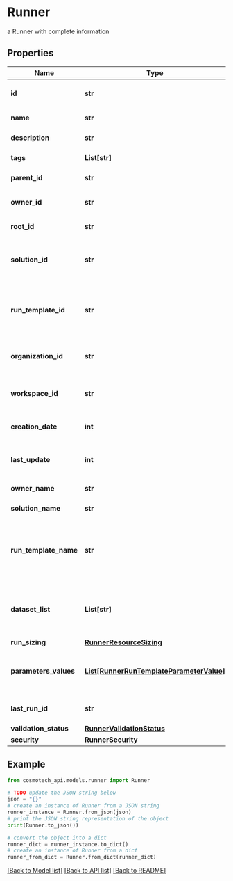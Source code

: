 # Runner

a Runner with complete information

## Properties

Name | Type | Description | Notes
------------ | ------------- | ------------- | -------------
**id** | **str** | the Runner unique identifier | [readonly] 
**name** | **str** | the Runner name | 
**description** | **str** | the Runner description | [optional] 
**tags** | **List[str]** | the list of tags | [optional] 
**parent_id** | **str** | the Runner parent id | [optional] 
**owner_id** | **str** | the user id which own this Runner | [readonly] 
**root_id** | **str** | the runner root id | [optional] [readonly] 
**solution_id** | **str** | the Solution Id associated with this Runner | [readonly] 
**run_template_id** | **str** | the Solution Run Template Id associated with this Runner | 
**organization_id** | **str** | the associated Organization Id | [readonly] 
**workspace_id** | **str** | the associated Workspace Id | [readonly] 
**creation_date** | **int** | the Runner creation date | [readonly] 
**last_update** | **int** | the last time a Runner was updated | [readonly] 
**owner_name** | **str** | the name of the owner | [readonly] 
**solution_name** | **str** | the Solution name | [optional] [readonly] 
**run_template_name** | **str** | the Solution Run Template name associated with this Runner | [optional] [readonly] 
**dataset_list** | **List[str]** | the list of Dataset Id associated to this Runner Run Template | 
**run_sizing** | [**RunnerResourceSizing**](RunnerResourceSizing.md) |  | [optional] 
**parameters_values** | [**List[RunnerRunTemplateParameterValue]**](RunnerRunTemplateParameterValue.md) | the list of Solution Run Template parameters values | 
**last_run_id** | **str** | last run id from current runner | [optional] 
**validation_status** | [**RunnerValidationStatus**](RunnerValidationStatus.md) |  | 
**security** | [**RunnerSecurity**](RunnerSecurity.md) |  | 

## Example

```python
from cosmotech_api.models.runner import Runner

# TODO update the JSON string below
json = "{}"
# create an instance of Runner from a JSON string
runner_instance = Runner.from_json(json)
# print the JSON string representation of the object
print(Runner.to_json())

# convert the object into a dict
runner_dict = runner_instance.to_dict()
# create an instance of Runner from a dict
runner_from_dict = Runner.from_dict(runner_dict)
```
[[Back to Model list]](../README.md#documentation-for-models) [[Back to API list]](../README.md#documentation-for-api-endpoints) [[Back to README]](../README.md)


